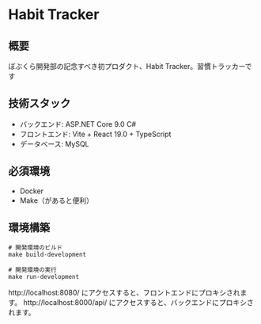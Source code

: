 # Habit Tracker

## 概要
ぼぶくら開発部の記念すべき初プロダクト、Habit Tracker。習慣トラッカーです

## 技術スタック

- バックエンド: ASP.NET Core 9.0 C#
- フロントエンド: Vite + React 19.0 + TypeScript
- データベース: MySQL

## 必須環境
- Docker
- Make（があると便利）

## 環境構築

```
# 開発環境のビルド
make build-development

# 開発環境の実行
make run-development
```

http://localhost:8080/ にアクセスすると、フロントエンドにプロキシされます。
http://localhost:8000/api/ にアクセスすると、バックエンドにプロキシされます。

